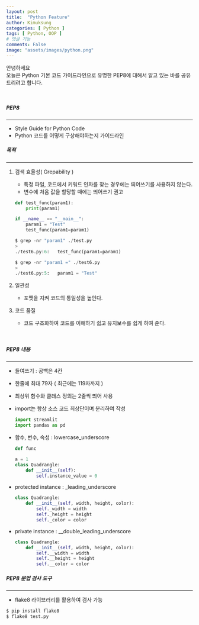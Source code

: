 ```yaml
---
layout: post
title:  "Python Feature"
author: Kimuksung
categories: [ Python ]
tags: [ Python, OOP ]
# 댓글 기능
comments: False
image: "assets/images/python.png"
---
```


안녕하세요  
오늘은 Python 기본 코드 가이드라인으로 유명한 PEP8에 대해서 알고 있는 바를 공유 드리려고 합니다.

<br>

##### PEP8
---
- Style Guide for Python Code
- Python 코드를 어떻게 구상해야하는지 가이드라인

##### 목적

---

1. 검색 효율성( Grepability )
    - 특정 파일, 코드에서 키워드 인자를 찾는 경우에는 띄어쓰기를 사용하지 않는다.
    - 변수에 처음 값을 할당할 때에는 띄어쓰기 권고
    
    ```python
    def test_func(param1):
    	print(param1)
    
    if __name__ == "__main__":
    	param1 = "Test"
    	test_func(param1=param1)
    ```
    
    ```python
    $ grep -nr "param1" ./test.py
    >
    ./test6.py:6:   test_func(param1=param1)
    
    $ grep -nr "param1 =" ./test6.py
    >
    ./test6.py:5:   param1 = "Test"
    ```
    

1. 일관성
    - 포맷을 지켜 코드의 통일성을 높인다.
2. 코드 품질
    - 코드 구조화하여 코드를 이해하기 쉽고 유지보수를 쉽게 하여 준다.

<br>

##### PEP8 내용
---
- 들여쓰기 : 공백은 4칸
- 한줄에 최대 79자 ( 최근에는 119자까지 )
- 최상위 함수와 클래스 정의는 2줄씩 띄어 사용
- import는 항상 소스 코드 최상단이며 분리하여 작성
    
    ```python
    import streamlit
    import pandas as pd
    ```
    
- 함수, 변수, 속성 : lowercase_underscore
    
    ```python
    def func
    
    a = 1
    class Quadrangle:
    	def __init__(self):
    		self.instance_value = 0
    ```
    
- protected instance : _leading_underscore
    
    ```python
    class Quadrangle:
        def __init__(self, width, height, color):
            self._width = width
            self._height = height
            self._color = color
    ```
    
- private instance : __double_leading_underscore
    
    ```python
    class Quadrangle:
        def __init__(self, width, height, color):
            self.__width = width
            self.__height = height
            self.__color = color
    ```
    

##### PEP8 문법 검사 도구
---
- flake8 라이브러리를 활용하여 검사 가능

```python
$ pip install flake8
$ flake8 test.py
```